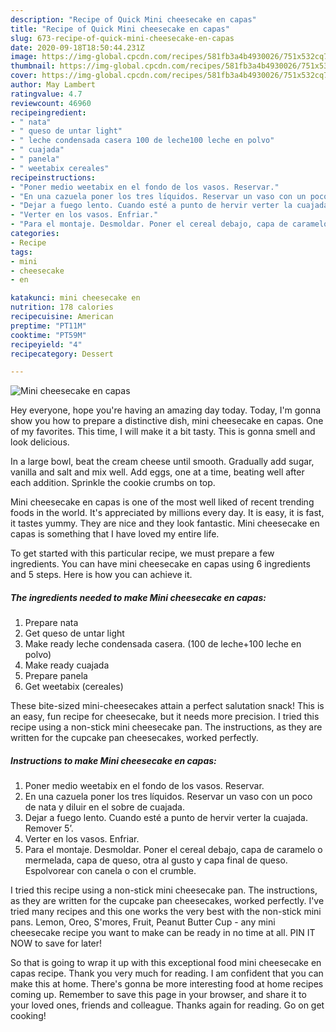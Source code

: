 ```yaml
---
description: "Recipe of Quick Mini cheesecake en capas"
title: "Recipe of Quick Mini cheesecake en capas"
slug: 673-recipe-of-quick-mini-cheesecake-en-capas
date: 2020-09-18T18:50:44.231Z
image: https://img-global.cpcdn.com/recipes/581fb3a4b4930026/751x532cq70/mini-cheesecake-en-capas-foto-principal.jpg
thumbnail: https://img-global.cpcdn.com/recipes/581fb3a4b4930026/751x532cq70/mini-cheesecake-en-capas-foto-principal.jpg
cover: https://img-global.cpcdn.com/recipes/581fb3a4b4930026/751x532cq70/mini-cheesecake-en-capas-foto-principal.jpg
author: May Lambert
ratingvalue: 4.7
reviewcount: 46960
recipeingredient:
- " nata"
- " queso de untar light"
- " leche condensada casera 100 de leche100 leche en polvo"
- " cuajada"
- " panela"
- " weetabix cereales"
recipeinstructions:
- "Poner medio weetabix en el fondo de los vasos. Reservar."
- "En una cazuela poner los tres líquidos. Reservar un vaso con un poco de nata y diluir en el sobre de cuajada."
- "Dejar a fuego lento. Cuando esté a punto de hervir verter la cuajada. Remover 5’."
- "Verter en los vasos. Enfriar."
- "Para el montaje. Desmoldar. Poner el cereal debajo, capa de caramelo o mermelada, capa de queso, otra al gusto y capa final de queso. Espolvorear con canela o con el crumble."
categories:
- Recipe
tags:
- mini
- cheesecake
- en

katakunci: mini cheesecake en 
nutrition: 178 calories
recipecuisine: American
preptime: "PT11M"
cooktime: "PT59M"
recipeyield: "4"
recipecategory: Dessert

---
```



![Mini cheesecake en capas](https://img-global.cpcdn.com/recipes/581fb3a4b4930026/751x532cq70/mini-cheesecake-en-capas-foto-principal.jpg)

Hey everyone, hope you're having an amazing day today. Today, I'm gonna show you how to prepare a distinctive dish, mini cheesecake en capas. One of my favorites. This time, I will make it a bit tasty. This is gonna smell and look delicious.

In a large bowl, beat the cream cheese until smooth. Gradually add sugar, vanilla and salt and mix well. Add eggs, one at a time, beating well after each addition. Sprinkle the cookie crumbs on top.

Mini cheesecake en capas is one of the most well liked of recent trending foods in the world. It's appreciated by millions every day. It is easy, it is fast, it tastes yummy. They are nice and they look fantastic. Mini cheesecake en capas is something that I have loved my entire life.


To get started with this particular recipe, we must prepare a few ingredients. You can have mini cheesecake en capas using 6 ingredients and 5 steps. Here is how you can achieve it.

<!--inarticleads1-->

##### The ingredients needed to make Mini cheesecake en capas:

1. Prepare  nata
1. Get  queso de untar light
1. Make ready  leche condensada casera. (100 de leche+100 leche en polvo)
1. Make ready  cuajada
1. Prepare  panela
1. Get  weetabix (cereales)


These bite-sized mini-cheesecakes attain a perfect salutation snack! This is an easy, fun recipe for cheesecake, but it needs more precision. I tried this recipe using a non-stick mini cheesecake pan. The instructions, as they are written for the cupcake pan cheesecakes, worked perfectly. 

<!--inarticleads2-->

##### Instructions to make Mini cheesecake en capas:

1. Poner medio weetabix en el fondo de los vasos. Reservar.
1. En una cazuela poner los tres líquidos. Reservar un vaso con un poco de nata y diluir en el sobre de cuajada.
1. Dejar a fuego lento. Cuando esté a punto de hervir verter la cuajada. Remover 5’.
1. Verter en los vasos. Enfriar.
1. Para el montaje. Desmoldar. Poner el cereal debajo, capa de caramelo o mermelada, capa de queso, otra al gusto y capa final de queso. Espolvorear con canela o con el crumble.


I tried this recipe using a non-stick mini cheesecake pan. The instructions, as they are written for the cupcake pan cheesecakes, worked perfectly. I&#39;ve tried many recipes and this one works the very best with the non-stick mini pans. Lemon, Oreo, S&#39;mores, Fruit, Peanut Butter Cup - any mini cheesecake recipe you want to make can be ready in no time at all. PIN IT NOW to save for later! 

So that is going to wrap it up with this exceptional food mini cheesecake en capas recipe. Thank you very much for reading. I am confident that you can make this at home. There's gonna be more interesting food at home recipes coming up. Remember to save this page in your browser, and share it to your loved ones, friends and colleague. Thanks again for reading. Go on get cooking!
